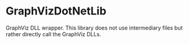 # GraphVizDotNetLib
GraphViz DLL wrapper. This library does not use intermediary files but rather directly call the GraphViz DLLs.
